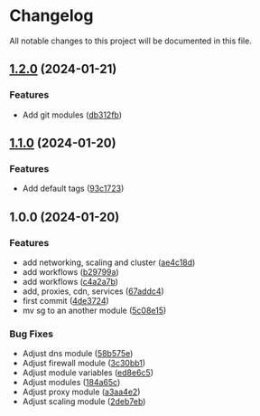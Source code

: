 # Changelog

All notable changes to this project will be documented in this file.

## [1.2.0](https://github.com/AlphaEzops/aws-container-service/compare/v1.1.0...v1.2.0) (2024-01-21)


### Features

* Add git modules ([db312fb](https://github.com/AlphaEzops/aws-container-service/commit/db312fba52d005db7f07f94fa32fa5881aaf7d35))

## [1.1.0](https://github.com/AlphaEzops/aws-container-service/compare/v1.0.0...v1.1.0) (2024-01-20)


### Features

* Add default tags ([93c1723](https://github.com/AlphaEzops/aws-container-service/commit/93c17237f230f492d6a280ebe3dd932c8f454dfd))

## 1.0.0 (2024-01-20)


### Features

* add networking, scaling and cluster ([ae4c18d](https://github.com/AlphaEzops/terraform-ecs-cluster/commit/ae4c18d5bfad27619ee7401ba08ab4ba8aea7e6b))
* add workflows ([b29799a](https://github.com/AlphaEzops/terraform-ecs-cluster/commit/b29799ad79640cebbaf2c043d59362c292728550))
* add workflows ([c4a2a7b](https://github.com/AlphaEzops/terraform-ecs-cluster/commit/c4a2a7ba346476267a13c78a6f505b102c7f2c5d))
* add, proxies, cdn, services ([67addc4](https://github.com/AlphaEzops/terraform-ecs-cluster/commit/67addc4e5d44262115fc779b4a02c7ffdbd54131))
* first commit ([4de3724](https://github.com/AlphaEzops/terraform-ecs-cluster/commit/4de37247e43b2d085f5745bef40b96af1950437c))
* mv sg to an another module ([5c08e15](https://github.com/AlphaEzops/terraform-ecs-cluster/commit/5c08e15035488f6795dccd1c1812e7bf03370c8a))


### Bug Fixes

* Adjust dns module ([58b575e](https://github.com/AlphaEzops/terraform-ecs-cluster/commit/58b575ef7c87d335a9a04e695f9dd3ddc14cd6e9))
* Adjust firewall module ([3c30bb1](https://github.com/AlphaEzops/terraform-ecs-cluster/commit/3c30bb11caa946c8347b0b445cae1cdb4db79b22))
* Adjust module variables ([ed8e6c5](https://github.com/AlphaEzops/terraform-ecs-cluster/commit/ed8e6c5d6491f2dba3428b03885f6d7770f12b23))
* Adjust modules ([184a65c](https://github.com/AlphaEzops/terraform-ecs-cluster/commit/184a65c5058eed594b5f74e481811d4a99801a06))
* Adjust proxy module ([a3aa4e2](https://github.com/AlphaEzops/terraform-ecs-cluster/commit/a3aa4e2d3ecb8e1d2f415cd5580bc6dca34e2ca9))
* Adjust scaling module ([2deb7eb](https://github.com/AlphaEzops/terraform-ecs-cluster/commit/2deb7eb73660f2a623a53e75cac95b49c0505eec))
